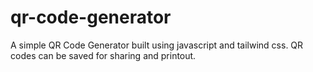 # qr-code-generator

A simple QR Code Generator built using javascript and tailwind css.
QR codes can be saved for sharing and printout.
